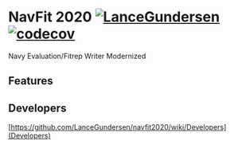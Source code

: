 # NavFit 2020 [![LanceGundersen](https://circleci.com/gh/LanceGundersen/navfit2020/tree/prod.svg?style=svg)](https://circleci.com/gh/LanceGundersen/navfit2020) [![codecov](https://codecov.io/gh/LanceGundersen/navfit2020/branch/prod/graph/badge.svg?token=VVJK9VORZ6)](https://codecov.io/gh/LanceGundersen/navfit2020)

Navy Evaluation/Fitrep Writer Modernized

## Features

## Developers
[https://github.com/LanceGundersen/navfit2020/wiki/Developers](Developers)
